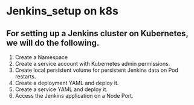 # Jenkins_setup on k8s 

## For setting up a Jenkins cluster on Kubernetes, we will do the following.
1.	Create a Namespace
2.	Create a service account with Kubernetes admin permissions.
3.	Create local persistent volume for persistent Jenkins data on Pod restarts.
4.	Create a deployment YAML and deploy it.
5.	Create a service YAML and deploy it.
6.	Access the Jenkins application on a Node Port.



